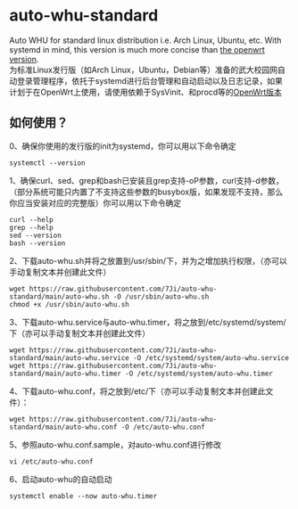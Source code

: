 # auto-whu-standard
Auto WHU for standard linux distribution i.e. Arch Linux, Ubuntu, etc. With systemd in mind, this version is much more concise than [the openwrt version](https://github.com/7Ji/auto-whu-openwrt).  
为标准Linux发行版（如Arch Linux，Ubuntu，Debian等）准备的武大校园网自动登录管理程序，依托于systemd进行后台管理和自动启动以及日志记录，如果计划于在OpenWrt上使用，请使用依赖于SysVinit、和procd等的[OpenWrt版本](https://github.com/7Ji/auto-whu-openwrt)

如何使用？
--
0、确保你使用的发行版的init为systemd，你可以用以下命令确定
````
systemctl --version
````
1、确保curl、sed、grep和bash已安装且grep支持-oP参数，curl支持-d参数，（部分系统可能只内置了不支持这些参数的busybox版，如果发现不支持，那么你应当安装对应的完整版）你可以用以下命令确定
````
curl --help
grep --help
sed --version
bash --version
````
2、下载auto-whu.sh并将之放置到/usr/sbin/下，并为之增加执行权限，（亦可以手动复制文本并创建此文件）
````
wget https://raw.githubusercontent.com/7Ji/auto-whu-standard/main/auto-whu.sh -O /usr/sbin/auto-whu.sh
chmod +x /usr/sbin/auto-whu.sh
````
3、下载auto-whu.service与auto-whu.timer，将之放到/etc/systemd/system/下（亦可以手动复制文本并创建此文件）
````
wget https://raw.githubusercontent.com/7Ji/auto-whu-standard/main/auto-whu.service -O /etc/systemd/system/auto-whu.service
wget https://raw.githubusercontent.com/7Ji/auto-whu-standard/main/auto-whu.timer -O /etc/systemd/system/auto-whu.timer
````
4、下载auto-whu.conf，将之放到/etc/下（亦可以手动复制文本并创建此文件）：
````
wget https://raw.githubusercontent.com/7Ji/auto-whu-standard/main/auto-whu.conf -O /etc/auto-whu.conf
````
5、参照auto-whu.conf.sample，对auto-whu.conf进行修改
````
vi /etc/auto-whu.conf
````
6、启动auto-whu的自动启动
````
systemctl enable --now auto-whu.timer
````
